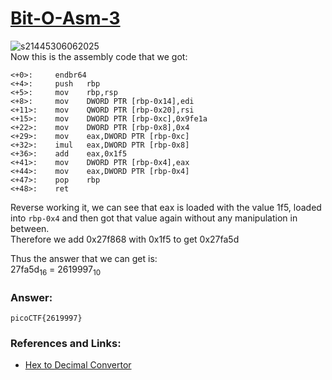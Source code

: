 # <a href="https://play.picoctf.org/practice/challenge/393">Bit-O-Asm-3</a>

![s21445306062025](https://a.okmd.dev/md/684313ff7461b.png)  
Now this is the assembly code that we got:
```
<+0>:     endbr64 
<+4>:     push   rbp
<+5>:     mov    rbp,rsp
<+8>:     mov    DWORD PTR [rbp-0x14],edi
<+11>:    mov    QWORD PTR [rbp-0x20],rsi
<+15>:    mov    DWORD PTR [rbp-0xc],0x9fe1a
<+22>:    mov    DWORD PTR [rbp-0x8],0x4
<+29>:    mov    eax,DWORD PTR [rbp-0xc]
<+32>:    imul   eax,DWORD PTR [rbp-0x8]
<+36>:    add    eax,0x1f5
<+41>:    mov    DWORD PTR [rbp-0x4],eax
<+44>:    mov    eax,DWORD PTR [rbp-0x4]
<+47>:    pop    rbp
<+48>:    ret
```

Reverse working it, we can see that eax is loaded with the value 1f5, loaded into `rbp-0x4` and then got that value again without any manipulation in between.  
Therefore we add 0x27f868 with 0x1f5 to get 0x27fa5d

Thus the answer that we can get is:  
27fa5d<sub>16</sub> = 2619997<sub>10</sub>

### Answer:
```
picoCTF{2619997}
```

### References and Links:
- <a href="https://www.rapidtables.com/convert/number/hex-to-decimal.html">Hex to Decimal Convertor</a>